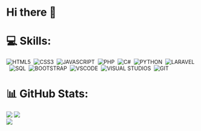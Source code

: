 # Hi there 👋

# 💻 Skills:

![HTML5](https://img.shields.io/badge/HTML5-E34F26?style=for-the-badge&logo=html5&logoColor=white)&nbsp;&nbsp;![CSS3](https://img.shields.io/badge/CSS3-1572B6?style=for-the-badge&logo=css3&logoColor=white)&nbsp;&nbsp;![JAVASCRIPT](https://img.shields.io/badge/JavaScript-323330?style=for-the-badge&logo=javascript&logoColor=F7DF1E)&nbsp;&nbsp;![PHP](https://img.shields.io/badge/PHP-777BB4?style=for-the-badge&logo=php&logoColor=white)&nbsp;&nbsp;![C#](https://img.shields.io/badge/C%23-239120?style=for-the-badge&logo=c-sharp&logoColor=white)&nbsp;&nbsp;![PYTHON](https://img.shields.io/badge/Python-FFD43B?style=for-the-badge&logo=python&logoColor=blu)&nbsp;&nbsp;![LARAVEL](https://img.shields.io/badge/Laravel-FF2D20?style=for-the-badge&logo=laravel&logoColor=white)&nbsp;&nbsp;![SQL](https://img.shields.io/badge/SQL_Server-CC2927?style=for-the-badge&logo=microsoft-sql-server&logoColor=white)&nbsp;&nbsp;![BOOTSTRAP](https://img.shields.io/badge/Bootstrap-563D7C?style=for-the-badge&logo=bootstrap&logoColor=white)&nbsp;&nbsp;![VSCODE](https://img.shields.io/badge/VSCode-0078D4?style=for-the-badge&logo=visual%20studio%20code&logoColor=white)&nbsp;&nbsp;![VISUAL STUDIOS](https://img.shields.io/badge/Visual_Studio-5C2D91?style=for-the-badge&logo=visual%20studio&logoColor=white)&nbsp;&nbsp;![GIT](https://img.shields.io/badge/GIT-CC2927?style=for-the-badge&logo=git&logoColor=white)&nbsp;&nbsp;

# 📊 GitHub Stats:
![](https://github-readme-stats.vercel.app/api?username=Armandoamtz&theme=vision-friendly-dark&hide_border=false&include_all_commits=true&count_private=true)
![](https://github-readme-streak-stats.herokuapp.com/?user=Armandoamtz&theme=vision-friendly-dark&hide_border=false)<br>
![](https://github-readme-stats.vercel.app/api/top-langs/?username=Armandoamtz&theme=vision-friendly-dark&include_all_commits=true&count_private=true&layout=compact)
